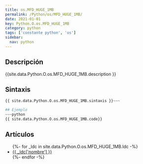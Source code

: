 ```yaml
---
title: os.MFD_HUGE_1MB
permalink: /Python/os/MFD_HUGE_1MB/
date: 2021-01-01
key: Python.O.os.MFD_HUGE_1MB
category: python
tags: ['constante python', 'os']
sidebar: 
  nav: python
---
```


## Descripción
{{site.data.Python.O.os.MFD_HUGE_1MB.description }}

## Sintaxis
~~~python
{{ site.data.Python.O.os.MFD_HUGE_1MB.sintaxis }}~~~

## Ejemplo
~~~python
{{ site.data.Python.O.os.MFD_HUGE_1MB.code}}
~~~

## Artículos
<ul>
{%- for _ldc in site.data.Python.O.os.MFD_HUGE_1MB.ldc -%}
   <li>
       <a href="{{_ldc['url'] }}">{{ _ldc['nombre'] }}</a>
   </li>
{%- endfor -%}
</ul>

